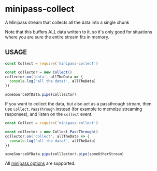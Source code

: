 # minipass-collect

A Minipass stream that collects all the data into a single chunk

Note that this buffers ALL data written to it, so it's only good for
situations where you are sure the entire stream fits in memory.

## USAGE

```js
const Collect = require('minipass-collect')

const collector = new Collect()
collector.on('data', allTheData => {
  console.log('all the data!', allTheData)
})

someSourceOfData.pipe(colllector)
```

If you want to collect the data, but also act as a passthrough stream, then
use `Collect.PassThrough` instead (for example to memoize streaming
responses), and listen on the `collect` event.

```js
const Collect = require('minipass-collect')

const collector = new Collect.PassThrough()
collector.on('collect', allTheData => {
  console.log('all the data!', allTheData)
})

someSourceOfData.pipe(colllector).pipe(someOtherStream)
```

All [minipass options](http://npm.im/minipass) are supported.
